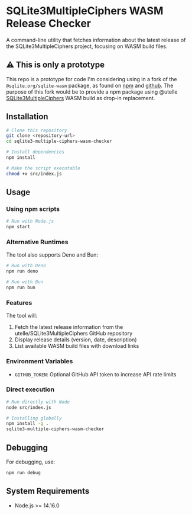 # SQLite3MultipleCiphers WASM Release Checker
A command-line utility that fetches information about the latest release of the SQLite3MultipleCiphers project, focusing on WASM build files.

## ⚠️ This is only a prototype
This repo is a prototype for code I'm considering using in a fork of the `@sqlite.org/sqlite-wasm` package, as found on [npm](https://www.npmjs.com/package/@sqlite.org/sqlite-wasm) and [github](https://github.com/sqlite/sqlite-wasm).
The purpose of this fork would be to provide a npm package using @utelle [SQLite3MultipleCiphers](https://github.com/utelle/SQLite3MultipleCiphers) WASM build as drop-in replacement.


## Installation
```bash
# Clone this repository
git clone <repository-url>
cd sqlite3-multiple-ciphers-wasm-checker

# Install dependencies 
npm install

# Make the script executable
chmod +x src/index.js
```

## Usage
### Using npm scripts
```bash
# Run with Node.js
npm start
```

### Alternative Runtimes
The tool also supports Deno and Bun:

```bash
# Run with Deno
npm run deno

# Run with Bun
npm run bun
```

### Features
The tool will:
1. Fetch the latest release information from the utelle/SQLite3MultipleCiphers GitHub repository
2. Display release details (version, date, description)
3. List available WASM build files with download links

### Environment Variables
- `GITHUB_TOKEN`: Optional GitHub API token to increase API rate limits

### Direct execution
```bash
# Run directly with Node
node src/index.js

# Installing globally
npm install -g .
sqlite3-multiple-ciphers-wasm-checker
```

## Debugging
For debugging, use:
```bash
npm run debug
```

## System Requirements
- Node.js >= 14.16.0
